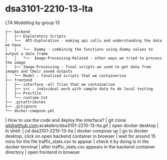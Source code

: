 # dsa3101-2210-13-lta

LTA Modelling by group 13
````
├── backend 
│   ├── Exploratory Scripts 
│   └──  API-Exploration - making api calls and understanding the data we have 
│   │   └──  Dummy - combining the functions using dummy values to output a data frame 
│   │   └──  Image-Processing-Related - other ways we tried to process the image 
│   ├── Image-Processing - final scripts we used to get data from images and their saved outputs 
│   └── Model - finalised scripts that we containerise 
├── frontend 
│   ├── interface -all files that we containerise 
│   ├── src - individual work with sample data to do local testing
│   ├── Procfile 
│   └── runtime.txt 
├── .gitattributes 
├── .gitignore 
└── docker-compose.yml 
````
| How to use the code and deploy the interface?
| git clone git@github.com:acakebro/dsa3101-2210-13-lta.git
| open docker desktop
| In shell:
| cd dsa3101-2210-13-lta
| docker compose up
| go to docker desktop, click on open backend container in browser
| wait for around 15 mins for the file traffic_stats.csv to appear
| check it by doing ls in the docker terminal
| after traffic_stats.csv appears in the backend container directory
| open frontend in browser


